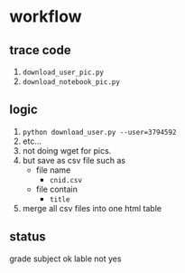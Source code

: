# workflow

## trace code

1. `download_user_pic.py`
2. `download_notebook_pic.py`

## logic

1. `python download_user.py --user=3794592`
2. etc...
3. not doing wget for pics.
4. but save as csv file such as
    - file name
        - `cnid.csv`
    - file contain
        - `title`
5. merge all csv files into one html table
 
## status

grade subject ok
lable not yes
